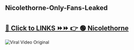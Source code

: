 
 ## Nicolethorne-Only-Fans-Leaked

# <h2><a href="https://clipsfans.com/Nicolethorne&ref=git">🔗 Click to LINKS ⏩⏩ 👉 🟢 Nicolethorne </a></h2>

<a href="https://clipsfans.com/Nicolethorne&ref=git" rel="nofollow" data-target="animated-image.originalLink"><img src="https://i.ibb.co.com/xMMVF88/686577567.gif" alt="Viral Video Original" style="max-width: 100%; display: inline-block;" data-target="animated-image.originalImage"></a>
